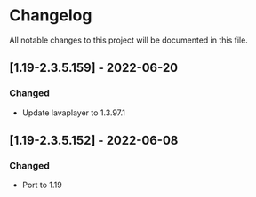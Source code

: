# Changelog
All notable changes to this project will be documented in this file.

## [1.19-2.3.5.159] - 2022-06-20
### Changed
 - Update lavaplayer to 1.3.97.1

## [1.19-2.3.5.152] - 2022-06-08
### Changed
 - Port to 1.19